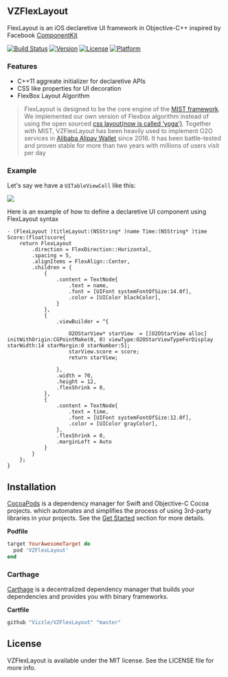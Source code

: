 ## VZFlexLayout

FlexLayout is an iOS declaretive UI framework in Objective-C++ inspired by Facebook [ComponentKit](https://componentkit.org/)

[![Build Status](https://travis-ci.org/Vizzle/VZFlexLayout.svg?branch=master)](https://travis-ci.org/Vizzle/VZFlexLayout)
[![Version](https://img.shields.io/cocoapods/v/VZFlexLayout.svg?style=flat)](http://cocoapods.org/pods/VZFlexLayout)
[![License](https://img.shields.io/cocoapods/l/VZFlexLayout.svg?style=flat)](http://cocoapods.org/pods/VZFlexLayout)
[![Platform](https://img.shields.io/cocoapods/p/VZFlexLayout.svg?style=flat)](http://cocoapods.org/pods/VZFlexLayout)


### Features
    
- C++11 aggreate initializer for declaretive APIs
- CSS like properties for UI decoration
- FlexBox Layout Algorithm
            
> FlexLayout is designed to be the core engine of the [MIST framework](https://github.com/Vizzle/MIST). We implemented our own version of Flexbox algorithm instead of using the open sourced [css layout(now is called 'yoga')](https://github.com/facebook/yoga). Together with MIST, VZFlexLayout has been heavily used to implement O2O services in [Alibaba Alipay Wallet](https://www.alipay.com/) since 2016. It has been battle-tested and proven stable for more than two years with millions of users visit per day

### Example

Let's say we have a `UITableViewCell` like this:

![](https://xta0.me/assets/images/2016/03/flex002.png)

Here is an example of how to define a declaretive UI component using FlexLayout syntax

```objc
- (FlexLayout )titleLayout:(NSString* )name Time:(NSString* )time Score:(float)score{
    return FlexLayout
        .direction = FlexDirection::Horizontal,
        .spacing = 5,
        .alignItems = FlexAlign::Center,
        .children = {
            {
                .content = TextNode{
                    .text = name,
                    .font = [UIFont systemFontOfSize:14.0f],
                    .color = [UIColor blackColor],
                }
            },
            {
                .viewBuilder = ^{

                    O2OStarView* starView  = [[O2OStarView alloc] initWithOrigin:CGPointMake(0, 0) viewType:O2OStarViewTypeForDisplay starWidth:14 starMargin:0 starNumber:5];
                    starView.score = score;
                    return starView;

                },
                .width = 70,
                .height = 12,
                .flexShrink = 0,
            },
            {
                .content = TextNode{
                    .text = time,
                    .font = [UIFont systemFontOfSize:12.0f],
                    .color = [UIColor grayColor],
                },
                .flexShrink = 0,
                .marginLeft = Auto
            }
        }
    };
}
```

## Installation

[CocoaPods](http://cocoapods.org) is a dependency manager for Swift and Objective-C Cocoa projects. which automates and simplifies the process of using 3rd-party libraries in your projects. See the [Get Started](https://cocoapods.org/#get_started) section for more details.

**Podfile**

```ruby
target YourAwesomeTarget do
  pod 'VZFlexLayout'
end
```

### Carthage

[Carthage](https://github.com/Carthage/Carthage) is a decentralized dependency manager that builds your dependencies and provides you with binary frameworks.

**Cartfile**

```ruby
github "Vizzle/VZFlexLayout" "master"
```

## License

VZFlexLayout is available under the MIT license. See the LICENSE file for more info.
